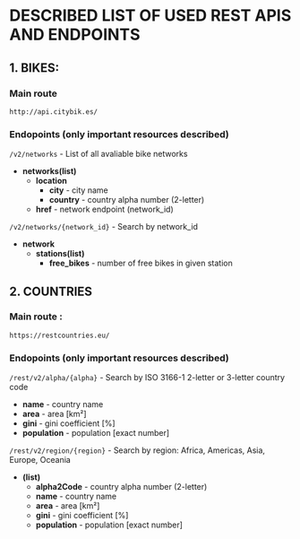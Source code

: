 # DESCRIBED LIST OF USED REST APIS AND ENDPOINTS


## 1. BIKES:

### Main route 
`http://api.citybik.es/`

### Endopoints (only important resources described)

`/v2/networks` - List of all avaliable bike networks

- **networks(list)**
	- **location**
		- **city**  - city name
		- **country** - country alpha number (2-letter)
	- **href** - network endpoint (network_id)

`/v2/networks/{network_id}` - Search by network_id

- **network**
	- **stations(list)**
		- **free_bikes** - number of free bikes in given station


## 2. COUNTRIES

### Main route :
`https://restcountries.eu/`

### Endopoints (only important resources described)
`/rest/v2/alpha/{alpha}` - Search by ISO 3166-1 2-letter or 3-letter country code

- **name** - country name
- **area** - area [km²]
- **gini** - gini coefficient [%]
- **population** - population [exact number]

`/rest/v2/region/{region}` - Search by region: Africa, Americas, Asia, Europe, Oceania

- **(list)**
	- **alpha2Code** - country alpha number (2-letter)
	- **name** - country name
	- **area** - area [km²]
	- **gini** - gini coefficient [%]
	- **population** - population [exact number]
